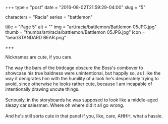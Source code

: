 +++
type = "post"
date = "2016-08-02T21:59:29-04:00"
slug = "5"

characters = "Racia"
series = "battlemon"

title = "Page 5"
alt = ""
img = "art/racia/battlemon/Battlemon 05JPG.jpg"
thumb = "thumbs/art/racia/battlemon/Battlemon 05JPG.jpg"
icon = "bear/STANDARD BEAR.png"

+++

Nicknames are cute, if you care.<br><br>The way the bars of the birdcage obscure the Boss's combover to showcase his true baldness were unintentional, but happily so, as I like the way it denigrates him with the humility of a look he's desperately trying to avoid, since otherwise he looks rather cute, because I am incapable of intentionally drawing uncute things.<br><br>Seriously, in the storyboards he was supposed to look like a middle-aged sleazy car salesman. Where oh where did it all go wrong.<br><br>And he's still sorta cute in that panel if you, like, care, AHHH, what a hassle.
